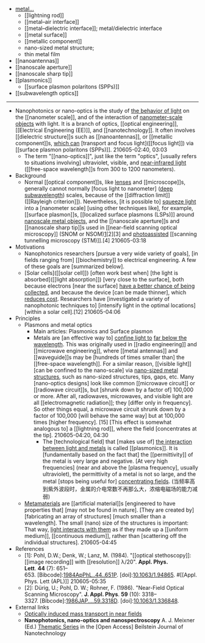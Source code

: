 - [metal...](((cR5R8-2Ol)))
    - [[lightning rod]]
    - [[metal–air interface]]
    - [[metal–dielectric interface]]; metal/dielectric interface
    - [[metal surface]]
    - [[metallic component]]
    - nano-sized metal structure;
    - thin metal film
- [[nanoantennas]]
- [[nanoscale aperture]]
- [[nanoscale sharp tip]]
- [[plasmonics]]
    - [[surface plasmon polaritons (SPPs)]]
- [[subwavelength optics]]
- ---
- Nanophotonics or nano-optics is the study of [the behavior of light](((BDKEiMXd8))) on the [[nanometer scale]], and of the interaction of [nanometer-scale objects](((kx5fQo1pK))) with light. It is a branch of optics, [[optical engineering]], [[Electrical Engineering (EE)]], and [[nanotechnology]]. It often involves [[dielectric structure]]s such as [[nanoantennas]], or [[metallic component]]s, [which can](((_vUPsWUkd))) [transport and focus light]([[focus light]]) via [[surface plasmon polaritons (SPPs)]].
210605-02:40, 03:03
    - The term "[[nano-optics]]", just like the term "optics", [usually refers to situations involving] ultraviolet, visible, and [near-infrared light](((NLaqwfkHl))) ([[free-space wavelength]]s from 300 to 1200 nanometers).
- Background
    - Normal [[optical component]]s, like [lenses]([[lens]]) and [[microscope]]s, generally cannot normally [focus light to nanometer] ([deep subwavelength](((K7t9bzAIv)))) scales, because of the [[diffraction limit]] ([[Rayleigh criterion]]). Nevertheless, [it is possible to] [squeeze light](((dOagL4VFk))) into a [nanometer scale] [using other techniques like], for example, [[surface plasmon]]s, [[localized surface plasmons (LSPs)]] around [nanoscale metal objects](((kx5fQo1pK))), and the [[nanoscale aperture]]s and [[nanoscale sharp tip]]s used in [[near-field scanning optical microscopy]] (SNOM or NSOM)[1](((2tWT03OkJ)))[2][3] and [photoassisted](((AatRkXJhg))) [[scanning tunnelling microscopy (STM)]].[4]
210605-03:18
- Motivations
    - Nanophotonics researchers [pursue a very wide variety of goals], [in fields ranging from] [[biochemistry]] to electrical engineering. A few of these goals are [summarized below].
    - [Solar cells]([[solar cell]]) [often work best when] [the light is absorbed]([[light absorption]]) [very close to the surface], both because electrons [near the surface] [have a better chance of being collected](((nw0GsQ0jz))), and because the device [can be made thinner], which [reduces cost](((QbKIKNKx7))). Researchers have [investigated a variety of nanophotonic techniques to] [intensify light in the optimal locations] [within a solar cell].[12]
210605-04:06
- Principles
    - Plasmons and metal optics
        - Main articles: Plasmonics and Surface plasmon
        - Metals are [an effective way to] [confine light to](((5ce75P67N))) [far below the wavelength](((K7t9bzAIv))). This was originally used in [[radio engineering]] and [[microwave engineering]], where [[metal antennas]] and [[waveguide]]s may be [hundreds of times smaller than] the [[free-space wavelength]]. For a similar reason, [[visible light]] [can be confined to the nano-scale] via [nano-sized metal structures](((zw20fCzMV))), such as nano-sized structures, tips, gaps, etc. Many [nano-optics designs] look like common [[microwave circuit]] or [[radiowave circuit]]s, but [shrunk down by a factor of] 100,000 or more. After all, radiowaves, microwaves, and visible light are all [[electromagnetic radiation]]; they [differ only in frequency]. So other things equal, a microwave circuit shrunk down by a factor of 100,000 [will behave the same way] but at 100,000 times [higher frequency]. [15] [This effect is somewhat analogous to] a [[lightning rod]], where the field [concentrates at the tip]. 
210605-04:20, 04:30
            - The [technological field] that [makes use of] [the interaction between light and metals](((-cguDKDJx))) is called [[plasmonics]]. It is [fundamentally based on the fact that] the [[permittivity]] of the metal is very large and negative. [At very high frequencies] (near and above the [plasma frequency], usually ultraviolet), the permittivity of a metal is not so large, and the metal [stops being useful for] [concentrating fields](((dOagL4VFk))).
(当频率高到紫外波段时，金属的介电常数不再那么大，浓缩电磁场的能力减弱)
    - [Metamaterials]([[metamaterial]]) are [[artificial material]]s [engineered to have properties that] [may not be found in nature]. [They are created by] [fabricating an array of structures] [much smaller than a wavelength]. The small (nano) size of the structures is important: That way, [light interacts with them](((-cguDKDJx))) as if they made up a [[uniform medium]], [[continuous medium]], rather than [scattering off the individual structures].
210605-04:45
- References
    - [1]: Pohl, D.W.; Denk, W.; Lanz, M. (1984). "[[optical stethoscopy]]: [[image recording]] with [[resolution]] λ/20". __Appl. Phys. Lett__. **44** (7): 651–653. [Bibcode]:[1984ApPhL..44..651P](https://ui.adsabs.harvard.edu/abs/1984ApPhL..44..651P). [doi]:[10.1063/1.94865](https://doi.org/10.1063%2F1.94865). #[[Appl. Phys. Lett (APL)]]
210605-05:35
    - [2]: Dürig, U.; Pohl, D. W.; Rohner, F. (1986). "Near-Field Optical Scanning Microscopy". __J. Appl. Phys__. **59** (10): 3318–3327. [Bibcode]:[1986JAP....59.3318D](https://ui.adsabs.harvard.edu/abs/1986JAP....59.3318D). [doi]:[10.1063/1.336848](https://doi.org/10.1063%2F1.336848).
- External links
    - [Optically induced mass transport in near fields](https://web.archive.org/web/20110719120045/http://witec.de/en/download/SNOM/snomsrg.pdf)
    - __Nanophotonics, nano-optics and nanospectroscopy__ A. J. Meixner (Ed.) [Thematic Series](http://www.beilstein-journals.org/bjnano/browse/singleSeries.htm?sn=5) in the [Open Access] Beilstein Journal of Nanotechnology
